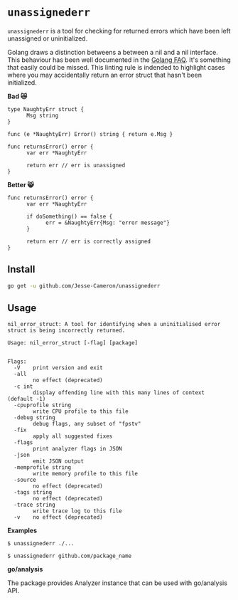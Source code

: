 # `unassignederr`

`unassignederr` is a tool for checking for returned errors which have been left unassigned or uninitialized.

Golang draws a distinction betweens a between a nil and a nil interface. This behaviour has been well documented in the [Golang FAQ](https://golang.org/doc/faq#nil_error). It's something that easily could be missed. This linting rule is indended to highlight cases where you may accidentally return an error struct that hasn't been initialized.

**Bad 😿**

```golang
type NaughtyErr struct {
      Msg string
}

func (e *NaughtyErr) Error() string { return e.Msg }

func returnsError() error {
      var err *NaughtyErr

      return err // err is unassigned
}
```

**Better 😸**

```golang
func returnsError() error {
      var err *NaughtyErr

      if doSomething() == false {
            err = &NaughtyErr{Msg: "error message"}
      }

      return err // err is correctly assigned
}
```

## Install

```bash
go get -u github.com/Jesse-Cameron/unassignederr
```

## Usage

```
nil_error_struct: A tool for identifying when a uninitialised error struct is being incorrectly returned.

Usage: nil_error_struct [-flag] [package]


Flags:
  -V    print version and exit
  -all
        no effect (deprecated)
  -c int
        display offending line with this many lines of context (default -1)
  -cpuprofile string
        write CPU profile to this file
  -debug string
        debug flags, any subset of "fpstv"
  -fix
        apply all suggested fixes
  -flags
        print analyzer flags in JSON
  -json
        emit JSON output
  -memprofile string
        write memory profile to this file
  -source
        no effect (deprecated)
  -tags string
        no effect (deprecated)
  -trace string
        write trace log to this file
  -v    no effect (deprecated)
```


**Examples**
```
$ unassignederr ./...
```

```
$ unassignederr github.com/package_name
```

**go/analysis**

The package provides Analyzer instance that can be used with go/analysis API.
